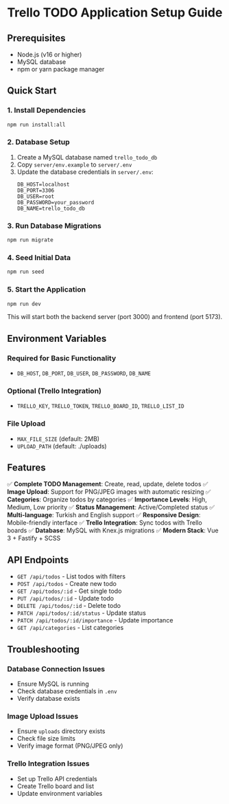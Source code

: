 # Trello TODO Application Setup Guide

## Prerequisites
- Node.js (v16 or higher)
- MySQL database
- npm or yarn package manager

## Quick Start

### 1. Install Dependencies
```bash
npm run install:all
```

### 2. Database Setup
1. Create a MySQL database named `trello_todo_db`
2. Copy `server/env.example` to `server/.env`
3. Update the database credentials in `server/.env`:
   ```env
   DB_HOST=localhost
   DB_PORT=3306
   DB_USER=root
   DB_PASSWORD=your_password
   DB_NAME=trello_todo_db
   ```

### 3. Run Database Migrations
```bash
npm run migrate
```

### 4. Seed Initial Data
```bash
npm run seed
```

### 5. Start the Application
```bash
npm run dev
```

This will start both the backend server (port 3000) and frontend (port 5173).

## Environment Variables

### Required for Basic Functionality
- `DB_HOST`, `DB_PORT`, `DB_USER`, `DB_PASSWORD`, `DB_NAME`

### Optional (Trello Integration)
- `TRELLO_KEY`, `TRELLO_TOKEN`, `TRELLO_BOARD_ID`, `TRELLO_LIST_ID`

### File Upload
- `MAX_FILE_SIZE` (default: 2MB)
- `UPLOAD_PATH` (default: ./uploads)

## Features

✅ **Complete TODO Management**: Create, read, update, delete todos
✅ **Image Upload**: Support for PNG/JPEG images with automatic resizing
✅ **Categories**: Organize todos by categories
✅ **Importance Levels**: High, Medium, Low priority
✅ **Status Management**: Active/Completed status
✅ **Multi-language**: Turkish and English support
✅ **Responsive Design**: Mobile-friendly interface
✅ **Trello Integration**: Sync todos with Trello boards
✅ **Database**: MySQL with Knex.js migrations
✅ **Modern Stack**: Vue 3 + Fastify + SCSS

## API Endpoints

- `GET /api/todos` - List todos with filters
- `POST /api/todos` - Create new todo
- `GET /api/todos/:id` - Get single todo
- `PUT /api/todos/:id` - Update todo
- `DELETE /api/todos/:id` - Delete todo
- `PATCH /api/todos/:id/status` - Update status
- `PATCH /api/todos/:id/importance` - Update importance
- `GET /api/categories` - List categories

## Troubleshooting

### Database Connection Issues
- Ensure MySQL is running
- Check database credentials in `.env`
- Verify database exists

### Image Upload Issues
- Ensure `uploads` directory exists
- Check file size limits
- Verify image format (PNG/JPEG only)

### Trello Integration Issues
- Set up Trello API credentials
- Create Trello board and list
- Update environment variables
